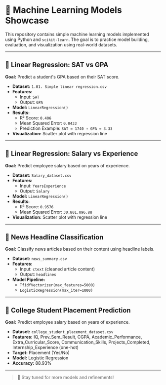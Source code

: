 # 📘 Machine Learning Models Showcase

This repository contains simple machine learning models implemented using Python and `scikit-learn`. The goal is to practice model building, evaluation, and visualization using real-world datasets.

---

## 🔹 Linear Regression: SAT vs GPA

**Goal:** Predict a student's GPA based on their SAT score.

- **Dataset:** `1.01. Simple linear regression.csv`
- **Features:**
  - Input: `SAT`
  - Output: `GPA`
- **Model:** `LinearRegression()`
- **Results:**
  - R² Score: `0.406`
  - Mean Squared Error: `0.0433`
  - Prediction Example: `SAT = 1740 → GPA ≈ 3.33`
- **Visualization:** Scatter plot with regression line

---

## 🔹 Linear Regression: Salary vs Experience

**Goal:** Predict employee salary based on years of experience.

- **Dataset:** `Salary_dataset.csv`
- **Features:**
  - Input: `YearsExperience`
  - Output: `Salary`
- **Model:** `LinearRegression()`
- **Results:**
  - R² Score: `0.9576`
  - Mean Squared Error: `30,801,096.88`
- **Visualization:** Scatter plot with regression line

---

## 🔹 News Headline Classification

**Goal:** Classify news articles based on their content using headline labels.

- **Dataset:** `news_summary.csv`
- **Features:**
  - Input: `ctext` (cleaned article content)
  - Output: `headlines`
- **Model Pipeline:**
  - `TfidfVectorizer(max_features=5000)`
  - `LogisticRegression(max_iter=1000)`
---



## 🔹 College Student Placement Prediction

**Goal:** Predict employee salary based on years of experience.

- **Dataset:** `college_student_placement_dataset.csv`
- **Features:** IQ, Prev_Sem_Result, CGPA, Academic_Performance, Extra_Curricular_Score, Communication_Skills, Projects_Completed, Internship_Experience (one-hot)
- **Target:** Placement (Yes/No)
- **Model:** Logistic Regression
- **Accuracy:** 88.93%

---



> 🚀 Stay tuned for more models and refinements!
